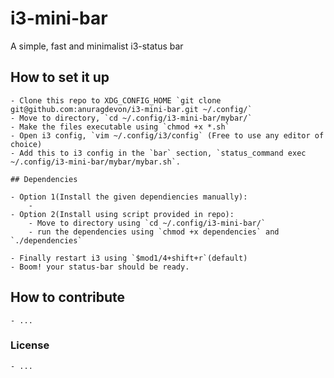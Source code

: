 
# i3-mini-bar
A simple, fast and  minimalist i3-status bar

## How to set it up
    - Clone this repo to XDG_CONFIG_HOME `git clone git@github.com:anuragdevon/i3-mini-bar.git ~/.config/`
    - Move to directory, `cd ~/.config/i3-mini-bar/mybar/`
    - Make the files executable using `chmod +x *.sh`
    - Open i3 config, `vim ~/.config/i3/config` (Free to use any editor of choice)
    - Add this to i3 config in the `bar` section, `status_command exec ~/.config/i3-mini-bar/mybar/mybar.sh`.

    ## Dependencies

    - Option 1(Install the given dependiencies manually):
        -
    - Option 2(Install using script provided in repo):
        - Move to directory using `cd ~/.config/i3-mini-bar/`  
        - run the dependencies using `chmod +x dependencies` and `./dependencies`

    - Finally restart i3 using `$mod1/4+shift+r`(default)
    - Boom! your status-bar should be ready.

## How to contribute
    - ...

### License
    - ...
        
